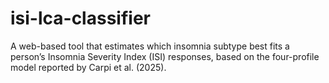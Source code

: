 # isi-lca-classifier
A web-based tool that estimates which insomnia subtype best fits a person’s Insomnia Severity Index (ISI) responses, based on the four-profile model reported by Carpi et al. (2025).
